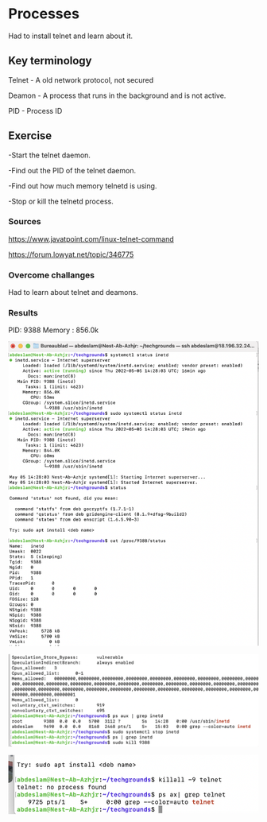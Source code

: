 # Processes

Had to install telnet and learn about it.

## Key terminology
Telnet - A old network protocol, not secured

Deamon - A process that runs in the background and is not active.

PID - Process ID



## Exercise

-Start the telnet daemon.

-Find out the PID of the telnet daemon.

-Find out how much memory telnetd is using.

-Stop or kill the telnetd process.


### Sources
https://www.javatpoint.com/linux-telnet-command

https://forum.lowyat.net/topic/346775 


### Overcome challanges
Had to learn about telnet and deamons.

### Results
PID: 9388
Memory : 856.0k

![schreenshot](../00_includes/linux6.png)

![schreenshot](../00_includes/linux66.png)

![screenshot](../00_includes/linux666.png)